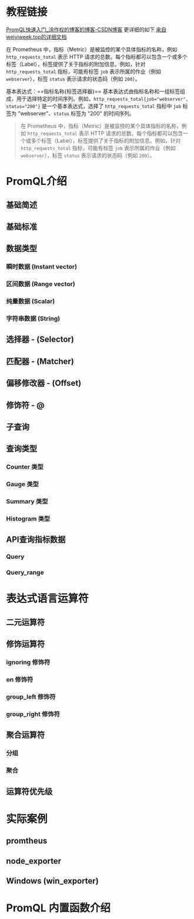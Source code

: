 # 教程链接
[PromQL快速入门_涂作权的博客的博客-CSDN博客](https://blog.csdn.net/tototuzuoquan/article/details/119719591?ops_request_misc=%257B%2522request%255Fid%2522%253A%2522169234585716800225587577%2522%252C%2522scm%2522%253A%252220140713.130102334..%2522%257D&request_id=169234585716800225587577&biz_id=0&utm_medium=distribute.pc_search_result.none-task-blog-2~all~top_positive~default-1-119719591-null-null.142^v93^insert_down1&utm_term=promQL&spm=1018.2226.3001.4187)
更详细的如下
[来自weiyiweek.top的详细文档](https://blog.weiyigeek.top/2021/4-25-554.html)

在 Prometheus 中，指标（Metric）是被监控的某个具体指标的名称，例如 `http_requests_total` 表示 HTTP 请求的总数。每个指标都可以包含一个或多个标签（Label），标签提供了关于指标的附加信息。例如，针对 `http_requests_total` 指标，可能有标签 `job` 表示所属的作业（例如 `webserver`），标签 `status` 表示请求的状态码（例如 `200`）。

基本表达式：==指标名称{标签选择器}==
基本表达式由指标名称和一组标签组成，用于选择特定的时间序列。例如，`http_requests_total{job="webserver", status="200"}` 是一个基本表达式，选择了 `http_requests_total` 指标中 `job` 标签为 "webserver"、`status` 标签为 "200" 的时间序列。

>在 Prometheus 中，指标（Metric）是被监控的某个具体指标的名称，例如 `http_requests_total` 表示 HTTP 请求的总数。每个指标都可以包含一个或多个标签（Label），标签提供了关于指标的附加信息。例如，针对 `http_requests_total` 指标，可能有标签 `job` 表示所属的作业（例如 `webserver`），标签 `status` 表示请求的状态码（例如 `200`）。

# PromQL介绍
## 基础简述
## 基础标准

## 数据类型

### 瞬时数据 (Instant vector)

### 区间数据 (Range vector)

### 纯量数据 (Scalar)

### 字符串数据 (String)

## 选择器 - (Selector)

## 匹配器 - (Matcher)

## 偏移修改器 - (Offset)

## 修饰符 - @

## 子查询

## 查询类型 
### Counter 类型

### Gauge 类型

### Summary 类型

### Histogram 类型
## API查询指标数据

### Query

### Query_range
# 表达式语言运算符

## 二元运算符

## 修饰运算符

### ignoring 修饰符

### on 修饰符

### group_left 修饰符

### group_right 修饰符

## 聚合运算符

### 分组

### 聚合

## 运算符优先级
# 实际案例

## promtheus

## node_exporter

## Windows (win_exporter)

#  PromQL 内置函数介绍

 